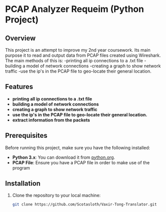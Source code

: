 # **PCAP Analyzer Requeim (Python Project)**

## **Overview**

This project is an attempt to improve my 2nd year coursework. Its main purpose it to read and output data from PCAP files created using Wireshark.
The main methods of this is:
-printing all ip connections to a .txt file
-building a model of network connections
-creating a graph to show network traffic
-use the ip's in the PCAP file to geo-locate their general location.

## **Features**

- **printing all ip connections to a .txt file**
- **building a model of network connections**
- **creating a graph to show network traffic**
- **use the ip's in the PCAP file to geo-locate their general location.**
- **extract information from the packets**

## **Prerequisites**

Before running this project, make sure you have the following installed:

- **Python 3.x**: You can download it from [python.org](https://www.python.org/downloads/).
- **PCAP File**: Ensure you have a PCAP file in order to make use of the program

## **Installation**

1. Clone the repository to your local machine:

   ```bash
   git clone https://github.com/Scotasloth/Vaxir-Tong-Translator.git
